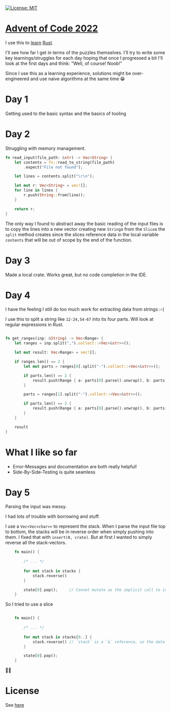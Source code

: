 [![License: MIT](https://img.shields.io/badge/License-MIT-yellow.svg)](https://opensource.org/licenses/MIT)

[Advent of Code 2022](https://adventofcode.com/2022/)
=====================================================
I use this to [learn](https://doc.rust-lang.org/book/title-page.html) [Rust](https://www.rust-lang.org/).

I'll see how far I get in terms of the puzzles themselves. I'll try to write some key learnings/struggles 
for each day hoping that once I progressed a bit I'll look at the first days and think: "Well, of course! Noob!"

Since I use this as a learning experience, solutions might be over-engineered 
and use naive algorithms at the same time 😁

# Day 1

Getting used to the basic syntax and the basics of tooling

# Day 2

Struggling with memory management.

```rust
fn read_input(file_path: &str) -> Vec<String> {
    let contents = fs::read_to_string(file_path)
        .expect("File not found");

    let lines = contents.split("\r\n");

    let mut r: Vec<String> = vec![];
    for line in lines {
        r.push(String::from(line));
    }

    return r;
}
```

The only way I found to abstract away the basic reading of the input files is to copy the lines into a new vector
creating new `String`s from the `Slice`s the `split` method creates since the slices reference data in the local variable
`contents` that will be out of scope by the end of the function.

# Day 3

Made a local crate. Works great, but no code completion in the IDE. 

# Day 4

I have the feeling I still do too much work for extracting data from strings :-(

I use this to split a string like `12-24,54-67` into its four parts. Will look 
at regular expressions in Rust.

```rust

fn get_ranges(inp: &String) -> Vec<Range> {
    let ranges = inp.split(",").collect::<Vec<&str>>();

    let mut result: Vec<Range> = vec![];

    if ranges.len() == 2 {
        let mut parts = ranges[0].split("-").collect::<Vec<&str>>();

        if parts.len() == 2 {
            result.push(Range { a: parts[0].parse().unwrap(), b: parts[1].parse().unwrap()})
        }

        parts = ranges[1].split("-").collect::<Vec<&str>>();

        if parts.len() == 2 {
            result.push(Range { a: parts[0].parse().unwrap(), b: parts[1].parse().unwrap()})
        }
    }

    result
}
```

# What I like so far

* Error-Messages and documentation are both really helpful!
* Side-By-Side-Testing is quite seamless


# Day 5

Parsing the input was messy.

I had lots of trouble with borrowing and stuff.

I use a `Vec<Vec<char>>` to represent the stack. When I parse the input file top to bottom,
the stacks will be in reverse order when simply pushing into them. I fixed that 
with `insert(0, crate)`. But at first I wanted to simply reverse all the stack-vectors. 

```rust
    fn main() {
    
        /* ... */
    
        for mut stack in stacks {
            stack.reverse()
        }

        state[0].pop();     // Cannot mutate as the implicit call to into_iter() in the loop
    }
```

So I tried to use a slice

```rust

    fn main() {
    
        /* ... */
    
        for mut stack in stacks[0..] {
            stack.reverse() // `stack` is a `&` reference, so the data it refers to cannot be borrowed as mutable
        }

        state[0].pop(); 
    }
```

🤷‍♂️

# License

See [here](LICENSE)
